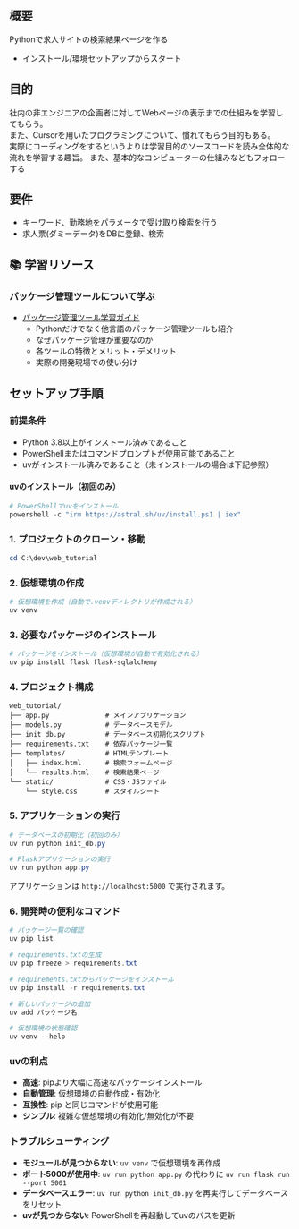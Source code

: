 ## 概要

Pythonで求人サイトの検索結果ページを作る
- インストール/環境セットアップからスタート

## 目的
社内の非エンジニアの企画者に対してWebページの表示までの仕組みを学習してもらう。  
また、Cursorを用いたプログラミングについて、慣れてもらう目的もある。  
実際にコーディングをするというよりは学習目的のソースコードを読み全体的な流れを学習する趣旨。
また、基本的なコンピューターの仕組みなどもフォローする

## 要件
- キーワード、勤務地をパラメータで受け取り検索を行う
- 求人票(ダミーデータ)をDBに登録、検索

## 📚 学習リソース

### パッケージ管理ツールについて学ぶ
- [パッケージ管理ツール学習ガイド](docs/パッケージ管理ツール.md)
  - Pythonだけでなく他言語のパッケージ管理ツールも紹介
  - なぜパッケージ管理が重要なのか
  - 各ツールの特徴とメリット・デメリット
  - 実際の開発現場での使い分け

## セットアップ手順

### 前提条件
- Python 3.8以上がインストール済みであること
- PowerShellまたはコマンドプロンプトが使用可能であること
- uvがインストール済みであること（未インストールの場合は下記参照）

#### uvのインストール（初回のみ）
```powershell
# PowerShellでuvをインストール
powershell -c "irm https://astral.sh/uv/install.ps1 | iex"
```

### 1. プロジェクトのクローン・移動
```powershell
cd C:\dev\web_tutorial
```

### 2. 仮想環境の作成
```powershell
# 仮想環境を作成（自動で.venvディレクトリが作成される）
uv venv
```

### 3. 必要なパッケージのインストール
```powershell
# パッケージをインストール（仮想環境が自動で有効化される）
uv pip install flask flask-sqlalchemy
```

### 4. プロジェクト構成
```
web_tutorial/
├── app.py              # メインアプリケーション
├── models.py           # データベースモデル
├── init_db.py          # データベース初期化スクリプト
├── requirements.txt    # 依存パッケージ一覧
├── templates/          # HTMLテンプレート
│   ├── index.html      # 検索フォームページ
│   └── results.html    # 検索結果ページ
└── static/             # CSS・JSファイル
    └── style.css       # スタイルシート
```

### 5. アプリケーションの実行
```powershell
# データベースの初期化（初回のみ）
uv run python init_db.py

# Flaskアプリケーションの実行
uv run python app.py
```

アプリケーションは `http://localhost:5000` で実行されます。

### 6. 開発時の便利なコマンド
```powershell
# パッケージ一覧の確認
uv pip list

# requirements.txtの生成
uv pip freeze > requirements.txt

# requirements.txtからパッケージをインストール
uv pip install -r requirements.txt

# 新しいパッケージの追加
uv add パッケージ名

# 仮想環境の状態確認
uv venv --help
```

### uvの利点
- **高速**: pipより大幅に高速なパッケージインストール
- **自動管理**: 仮想環境の自動作成・有効化
- **互換性**: pip と同じコマンドが使用可能
- **シンプル**: 複雑な仮想環境の有効化/無効化が不要

### トラブルシューティング
- **モジュールが見つからない**: `uv venv` で仮想環境を再作成
- **ポート5000が使用中**: `uv run python app.py` の代わりに `uv run flask run --port 5001`
- **データベースエラー**: `uv run python init_db.py` を再実行してデータベースをリセット
- **uvが見つからない**: PowerShellを再起動してuvのパスを更新